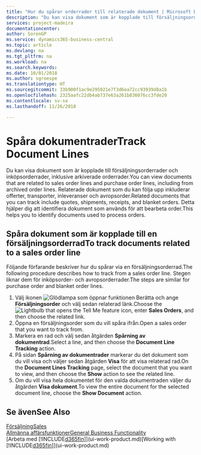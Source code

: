 ```yaml
---
title: "Hur du spårar orderrader till relaterade dokument | Microsoft Docs"
description: "Du kan visa dokument som är kopplade till försäljningsorderrader och inköpsorderrader, inklusive arkiverade orderrader. Relaterade dokument som du kan följa upp inkluderar offerter, transporter, inleveranser och avropsorder. Detta hjälper dig att identifiera dokument som används för att bearbeta order."
services: project-madeira
documentationcenter: 
author: SorenGP
ms.service: dynamics365-business-central
ms.topic: article
ms.devlang: na
ms.tgt_pltfrm: na
ms.workload: na
ms.search.keywords: 
ms.date: 10/01/2018
ms.author: sgroespe
ms.translationtype: HT
ms.sourcegitcommit: 33b900f1ac9e295921e7f3d6ea72cc93939d8a1b
ms.openlocfilehash: 2325aafc22db4ab737e63a261b836076cc3fde20
ms.contentlocale: sv-se
ms.lasthandoff: 11/26/2018

---
```

# <a name="track-document-lines"></a><span data-ttu-id="5392c-105">Spåra dokumentrader</span><span class="sxs-lookup"><span data-stu-id="5392c-105">Track Document Lines</span></span>
<span data-ttu-id="5392c-106">Du kan visa dokument som är kopplade till försäljningsorderrader och inköpsorderrader, inklusive arkiverade orderrader.</span><span class="sxs-lookup"><span data-stu-id="5392c-106">You can view documents that are related to sales order lines and purchase order lines, including from archived order lines.</span></span> <span data-ttu-id="5392c-107">Relaterade dokument som du kan följa upp inkluderar offerter, transporter, inleveranser och avropsorder.</span><span class="sxs-lookup"><span data-stu-id="5392c-107">Related documents that you can track include quotes, shipments, receipts, and blanket orders.</span></span> <span data-ttu-id="5392c-108">Detta hjälper dig att identifiera dokument som används för att bearbeta order.</span><span class="sxs-lookup"><span data-stu-id="5392c-108">This helps you to identify documents used to process orders.</span></span>  

## <a name="to-track-documents-related-to-a-sales-order-line"></a><span data-ttu-id="5392c-109">Spåra dokument som är kopplade till en försäljningsorderrad</span><span class="sxs-lookup"><span data-stu-id="5392c-109">To track documents related to a sales order line</span></span>
<span data-ttu-id="5392c-110">Följande förfarande beskriver hur du spårar via en försäljningsorderrad.</span><span class="sxs-lookup"><span data-stu-id="5392c-110">The following procedure describes how to track from a sales order line.</span></span> <span data-ttu-id="5392c-111">Stegen liknar dem för inköpsorder- och avropsorderrader.</span><span class="sxs-lookup"><span data-stu-id="5392c-111">The steps are similar for purchase order and blanket order lines.</span></span>

1.  <span data-ttu-id="5392c-112">Välj ikonen ![Glödlampa som öppnar funktionen Berätta](media/ui-search/search_small.png "Glödlampa som öppnar funktionen Berätta") och ange **Försäljningsorder** och välj sedan relaterad länk.</span><span class="sxs-lookup"><span data-stu-id="5392c-112">Choose the ![Lightbulb that opens the Tell Me feature](media/ui-search/search_small.png "Tell me what you want to do") icon, enter **Sales Orders**, and then choose the related link.</span></span>  
2.  <span data-ttu-id="5392c-113">Öppna en försäljningsorder som du vill spåra ifrån.</span><span class="sxs-lookup"><span data-stu-id="5392c-113">Open a sales order that you want to track from.</span></span>  
3.  <span data-ttu-id="5392c-114">Markera en rad och välj sedan åtgärden **Spårning av dokumentrad**.</span><span class="sxs-lookup"><span data-stu-id="5392c-114">Select a line, and then choose the **Document Line Tracking** action.</span></span>
4. <span data-ttu-id="5392c-115">På sidan **Spårning av dokumentrader** markerar du det dokument som du vill visa och väljer sedan åtgärden **Visa** för att visa relaterad rad.</span><span class="sxs-lookup"><span data-stu-id="5392c-115">On the **Document Lines Tracking** page, select the document that you want to view, and then choose the **Show** action to see the related line.</span></span>
5. <span data-ttu-id="5392c-116">Om du vill visa hela dokumentet för den valda dokumentraden väljer du åtgärden **Visa dokument**.</span><span class="sxs-lookup"><span data-stu-id="5392c-116">To view the entire document for the selected document line, choose the **Show Document** action.</span></span>

## <a name="see-also"></a><span data-ttu-id="5392c-117">Se även</span><span class="sxs-lookup"><span data-stu-id="5392c-117">See Also</span></span>
[<span data-ttu-id="5392c-118">Försäljning</span><span class="sxs-lookup"><span data-stu-id="5392c-118">Sales</span></span>](sales-manage-sales.md)  
[<span data-ttu-id="5392c-119">Allmänna affärsfunktioner</span><span class="sxs-lookup"><span data-stu-id="5392c-119">General Business Functionality</span></span>](ui-across-business-areas.md)  
<span data-ttu-id="5392c-120">[Arbeta med [!INCLUDE[d365fin](includes/d365fin_md.md)]](ui-work-product.md)</span><span class="sxs-lookup"><span data-stu-id="5392c-120">[Working with [!INCLUDE[d365fin](includes/d365fin_md.md)]](ui-work-product.md)</span></span>

